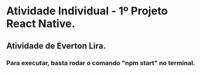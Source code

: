 # Atividade Individual - 1º Projeto React Native.
## Atividade de Everton Lira.
### Para executar, basta rodar o comando "npm start" no terminal.
